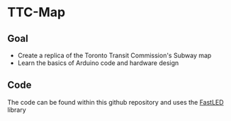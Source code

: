 # TTC-Map
## Goal
* Create a replica of the Toronto Transit Commission's Subway map
* Learn the basics of Arduino code and hardware design
## Code
The code can be found within this github repository and uses the [FastLED](https://github.com/FastLED/FastLED) library
